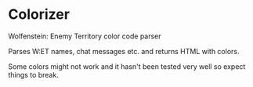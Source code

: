 Colorizer
=========

Wolfenstein: Enemy Territory color code parser

Parses W:ET names, chat messages etc. and returns HTML with colors.

Some colors might not work and it hasn't been tested very well so expect things to break.
